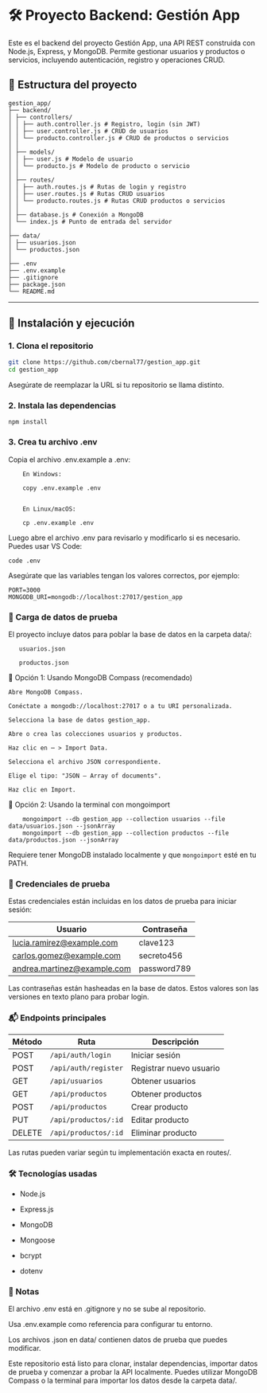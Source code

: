 # 🛠️ Proyecto Backend: Gestión App

Este es el backend del proyecto Gestión App, una API REST construida con Node.js, Express, y MongoDB. Permite gestionar usuarios y productos o servicios, incluyendo autenticación, registro y operaciones CRUD.

## 📁 Estructura del proyecto

```
gestion_app/
├── backend/
│ ├── controllers/
│ │ ├── auth.controller.js # Registro, login (sin JWT)
│ │ ├── user.controller.js # CRUD de usuarios
│ │ └── producto.controller.js # CRUD de productos o servicios
│ │
│ ├── models/
│ │ ├── user.js # Modelo de usuario
│ │ └── producto.js # Modelo de producto o servicio
│ │
│ ├── routes/
│ │ ├── auth.routes.js # Rutas de login y registro
│ │ ├── user.routes.js # Rutas CRUD usuarios
│ │ └── producto.routes.js # Rutas CRUD productos o servicios
│ │
│ ├── database.js # Conexión a MongoDB
│ └── index.js # Punto de entrada del servidor
│
├── data/
│ ├── usuarios.json
│ └── productos.json
│
├── .env
├── .env.example
├── .gitignore
├── package.json
└── README.md

```
---

## 🚀 Instalación y ejecución

### 1. Clona el repositorio

```bash
git clone https://github.com/cbernal77/gestion_app.git
cd gestion_app
```
Asegúrate de reemplazar la URL si tu repositorio se llama distinto.

### 2. Instala las dependencias

```
npm install

```

### 3. Crea tu archivo .env

Copia el archivo .env.example a .env:
```
    En Windows:

    copy .env.example .env


    En Linux/macOS:

    cp .env.example .env
```
Luego abre el archivo .env para revisarlo y modificarlo si es necesario. Puedes usar VS Code:

```
code .env
```

Asegúrate que las variables tengan los valores correctos, por ejemplo:
```
PORT=3000
MONGODB_URI=mongodb://localhost:27017/gestion_app
```

### 🧪 Carga de datos de prueba

El proyecto incluye datos para poblar la base de datos en la carpeta data/:

 ```
    usuarios.json

    productos.json
```
🔹 Opción 1: Usando MongoDB Compass (recomendado)

    Abre MongoDB Compass.

    Conéctate a mongodb://localhost:27017 o a tu URI personalizada.

    Selecciona la base de datos gestion_app.

    Abre o crea las colecciones usuarios y productos.

    Haz clic en ⋯ > Import Data.

    Selecciona el archivo JSON correspondiente.

    Elige el tipo: "JSON – Array of documents".

    Haz clic en Import.

🔹 Opción 2: Usando la terminal con mongoimport
```
    mongoimport --db gestion_app --collection usuarios --file data/usuarios.json --jsonArray
    mongoimport --db gestion_app --collection productos --file data/productos.json --jsonArray
```
Requiere tener MongoDB instalado localmente y que ```mongoimport``` esté en tu PATH.


### 🔐 Credenciales de prueba

Estas credenciales están incluidas en los datos de prueba para iniciar sesión:

|Usuario                                                            | Contraseña  |
| ----------------------------------------------------------------- | ----------- |
| [lucia.ramirez@example.com](mailto:lucia.ramirez@example.com)     | clave123    |
| [carlos.gomez@example.com](mailto:carlos.gomez@example.com)       | secreto456  |
| [andrea.martinez@example.com](mailto:andrea.martinez@example.com) | password789 |


Las contraseñas están hasheadas en la base de datos. Estos valores son las versiones en texto plano para probar login.



### 📬 Endpoints principales


| Método | Ruta                 | Descripción             |
| ------ | -------------------- | ----------------------- |
| POST   | `/api/auth/login`    | Iniciar sesión          |
| POST   | `/api/auth/register` | Registrar nuevo usuario |
| GET    | `/api/usuarios`      | Obtener usuarios        |
| GET    | `/api/productos`     | Obtener productos       |
| POST   | `/api/productos`     | Crear producto          |
| PUT    | `/api/productos/:id` | Editar producto         |
| DELETE | `/api/productos/:id` | Eliminar producto       |


Las rutas pueden variar según tu implementación exacta en routes/.



### 🛠️ Tecnologías usadas

- Node.js

- Express.js

- MongoDB

- Mongoose

- bcrypt

- dotenv

### 📌 Notas

El archivo .env está en .gitignore y no se sube al repositorio.

Usa .env.example como referencia para configurar tu entorno.

Los archivos .json en data/ contienen datos de prueba que puedes modificar.

Este repositorio está listo para clonar, instalar dependencias, importar datos de prueba y comenzar a probar la API localmente. Puedes utilizar MongoDB Compass o la terminal para importar los datos desde la carpeta data/.
